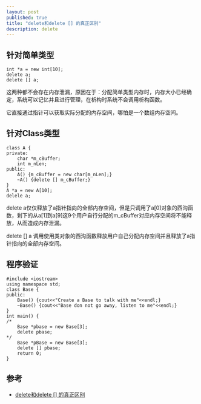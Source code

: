 ```yaml
---
layout: post
published: true
title: "delete和delete [] 的真正区别"
description: delete
---
```

## 针对简单类型

```
int *a = new int[10];
delete a;
delete [] a;
```

这两种都不会存在内存泄漏，原因在于：分配简单类型内存时，内存大小已经确定，系统可以记忆并且进行管理，在析构时系统不会调用析构函数。

它直接通过指针可以获取实际分配的内存空间，哪怕是一个数组内存空间。

## 针对Class类型

```
class A {
private:
	char *m_cBuffer;
	int m_nLen;
public:
	A() {m_cBuffer = new char[m_nLen];}
	~A() {delete [] m_cBuffer;}
}
A *a = new A[10];
delele a;
```
delete a仅仅释放了a指针指向的全部内存空间，但是只调用了a[0]对象的西沟函数，剩下的从a[1]到a[9]这9个用户自行分配的m_cBuffer对应内存空间将不能释放，从而造成内存泄漏。

delete [] a 调用使用类对象的西沟函数释放用户自己分配内存空间并且释放了a指针指向的全部内存空间。

## 程序验证

```
#include <iostream>
using namespace std;
class Base {
public:
	Base() {cout<<"Create a Base to talk with me"<<endl;}
	~Base() {cout<<"Base don not go away, listen to me"<<endl;}
}
int main() {
/*
	Base *pbase = new Base[3];
	delete pbase;
*/
	Base *pBase = new Base[3];
	delete [] pbase;
	return 0;
}
```

## 参考
- [delete和delete [] 的真正区别](http://blog.csdn.net/cbnotes/article/details/38900799)

